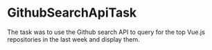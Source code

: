 # GithubSearchApiTask

The task was to use the Github search API to query for the top Vue.js repositories in the last week and display them.

